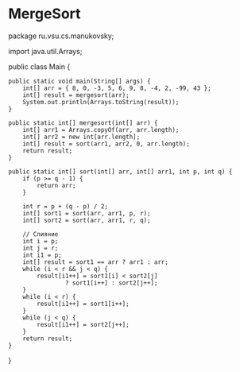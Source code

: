 # MergeSort

package ru.vsu.cs.manukovsky;

import java.util.Arrays;

public class Main {

    public static void main(String[] args) {
        int[] arr = { 8, 0, -3, 5, 6, 9, 8, -4, 2, -99, 43 };
        int[] result = mergesort(arr);
        System.out.println(Arrays.toString(result));
    }

    public static int[] mergesort(int[] arr) {
        int[] arr1 = Arrays.copyOf(arr, arr.length);
        int[] arr2 = new int[arr.length];
        int[] result = sort(arr1, arr2, 0, arr.length);
        return result;
    }

    public static int[] sort(int[] arr, int[] arr1, int p, int q) {
        if (p >= q - 1) {
            return arr;
        }

        int r = p + (q - p) / 2;
        int[] sort1 = sort(arr, arr1, p, r);
        int[] sort2 = sort(arr, arr1, r, q);

        // Слияние
        int i = p;
        int j = r;
        int i1 = p;
        int[] result = sort1 == arr ? arr1 : arr;
        while (i < r && j < q) {
            result[i1++] = sort1[i] < sort2[j]
                    ? sort1[i++] : sort2[j++];
        }
        while (i < r) {
            result[i1++] = sort1[i++];
        }
        while (j < q) {
            result[i1++] = sort2[j++];
        }
        return result;
    }
}
